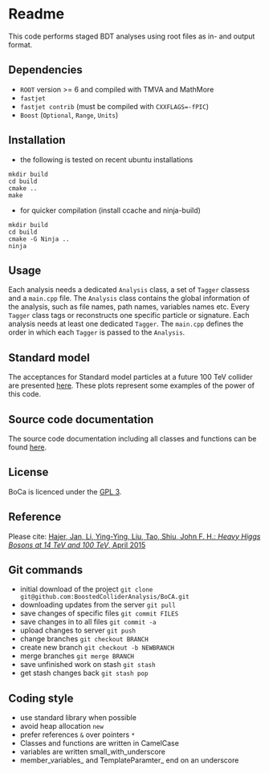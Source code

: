 # Readme

This code performs staged BDT analyses using root files as in- and output format.

## Dependencies

* `ROOT` version >= 6 and compiled with TMVA and MathMore
* `fastjet`
* `fastjet contrib` (must be compiled with `CXXFLAGS=-fPIC`)
* `Boost` (`Optional`, `Range`, `Units`)

## Installation

* the following is tested on recent ubuntu installations

~~~~
mkdir build
cd build
cmake ..
make
~~~~

* for quicker compilation (install ccache and ninja-build)

~~~~
mkdir build
cd build
cmake -G Ninja ..
ninja
~~~~

## Usage

Each analysis needs a dedicated `Analysis` class, a set of `Tagger` classess and a `main.cpp` file.
The `Analysis` class contains the global information of the analysis, such as file names, path names, variables names etc.
Every `Tagger` class tags or reconstructs one specific particle or signature. Each analysis needs at least one dedicated `Tagger`.
The `main.cpp` defines the order in which each `Tagger` is passed to the `Analysis`.

## Standard model

The acceptances for Standard model particles at a future 100 TeV collider are presented [here](doc/standard-model.md).
These plots represent some examples of the power of this code.

## Source code documentation

The source code documentation including all classes and functions can be found [here](http://boostedcollideranalysis.github.io/BoCA).

## License

BoCa is licenced under the [GPL 3](doc/License.md).

## Reference

Please cite:
[Hajer, Jan, Li, Ying-Ying, Liu, Tao, Shiu, John F. H.: *Heavy Higgs Bosons at 14 TeV and 100 TeV*, April 2015](https://inspirehep.net/record/1365110)

## Git commands

* initial download of the project `git clone git@github.com:BoostedColliderAnalysis/BoCA.git`
* downloading updates from the server `git pull`
* save changes of specific files `git commit FILES`
* save changes in to all files `git commit -a`
* upload changes to server `git push`
* change branches `git checkout BRANCH`
* create new branch `git checkout -b NEWBRANCH`
* merge branches `git merge BRANCH`
* save unfinished work on stash `git stash`
* get stash changes back `git stash pop`

## Coding style

* use standard library when possible
* avoid heap allocation `new`
* prefer references `&` over pointers `*`
* Classes and functions are written in CamelCase
* variables are written small_with_underscore
* member_variables_ and TemplateParamter_ end on an underscore
